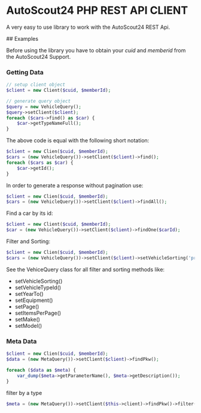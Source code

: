 # AutoScout24 PHP REST API CLIENT

A very easy to use library to work with the AutoScout24 REST Api.

## Examples

Before using the library you have to obtain your *cuid* and *memberid* from the AutoScout24 Support.

### Getting Data

```php
// setup client object
$client = new Client($cuid, $memberId);

// generate query object
$query = new VehicleQuery();
$query->setClient($client);
foreach ($cars->find() as $car) {
    $car->getTypeNameFull();
}
```

The above code is equal with the following short notation:

```php
$client = new Clien($cuid, $memberId);
$cars = (new VehicleQuery())->setClient($client)->find();
foreach ($cars as $car) {
    $car->getId();
}
```

In order to generate a response without pagination use:

```php
$client = new Clien($cuid, $memberId);
$cars = (new VehicleQuery())->setClient($client)->findAll();
```

Find a car by its id:

```php
$client = new Client($cuid, $memberId);
$car = (new VehicleQuery())->setClient($client)->findOne($carId);
```

Filter and Sorting:

```php
$client = new Clien($cuid, $memberId);
$cars = (new VehicleQuery())->setClient($client)->setVehicleSorting('price_desc')->find();
```

See the VehiceQuery class for all filter and sorting methods like: 

+ setVehicleSorting()
+ setVehicleTypeId()
+ setYearTo()
+ setEquipment()
+ setPage()
+ setItemsPerPage()
+ setMake()
+ setModel()

### Meta Data

```php
$client = new Clien($cuid, $memberId);
$data = (new MetaQuery())->setClient($client)->findPkw();

foreach ($data as $meta) {
    var_dump($meta->getParameterName(), $meta->getDescription());
}
```

filter by a type

```php
$meta = (new MetaQuery())->setClient($this->client)->findPkw()->filter('sort');
```